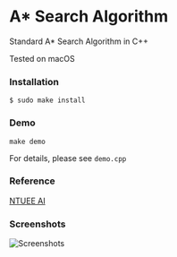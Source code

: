 # A* Search Algorithm
Standard A* Search Algorithm in C++

Tested on macOS

### Installation
```$ sudo make install```

### Demo
```make demo```

For details, please see ```demo.cpp```

### Reference
[NTUEE AI](https://www.coursera.org/learn/rengong-zhineng/lecture/gRbqi/3-2-best-first-search-ii-a-search)

### Screenshots

![Screenshots](https://raw.githubusercontent.com/BlueCocoa/A-star/master/screenshot.png)
